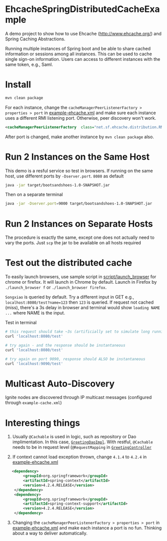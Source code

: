 # EhcacheSpringDistributedCacheExample

A demo project to show how to use Ehcache (http://www.ehcache.org/) and Spring Caching
Abstractions.

Running multiple instances of Spring boot and be able to share cached information or sessions among all instances. This can be used to cache single sign-on information. Users can access to different instances with the same token, e.g., Saml.


# Install

```bash
mvn clean package
```

For each instance, change the `cacheManagerPeerListenerFactory > properties > port` in  [example-ehcache.xml](src/main/resources/example-ehcache.xml) and make sure each instance uses a different RMI listening port. Otherwise, peer discovery won't work.

```xml
<cacheManagerPeerListenerFactory  class="net.sf.ehcache.distribution.RMICacheManagerPeerListenerFactory" properties="hostName=localhost, port=40001, socketTimeoutMillis=2000" />
```

After port is changed, make another instance by `mvn clean package` also.

# Run 2 Instances on the Same Host

This demo is a resful service so test in browsers. If running on the same host, use different ports by `-Dserver.port`. `8080` as default

```bash
java -jar target/bootsandshoes-1.0-SNAPSHOT.jar
```

Then on a separate terminal

```sh
java -jar -Dserver.port=9000 target/bootsandshoes-1.0-SNAPSHOT.jar
```


# Run 2 Instances on Separate Hosts

The procedure is exactly the same, except one does not actually need to vary the ports.
Just `scp` the jar to be available on all hosts required


# Test out the distributed cache

To easily launch browsers, use sample script in [script/launch_browser](script/launch_browser) for chrome or firefox. It will launch in Chrome by default. Launch in Firefox by `./launch_browser f` or `./launch_browser firefox`.

`Songxiao` is queried by default. Try a different input in GET e.g., `localhost:8080/test?name=123` then `123` is queried. If request not cached (miss), there's a 3s delay in browser and terminal would show `loading NAME ...` where NAME is the input.

Test in terminal

```bash
# this request should take ~3s (artificially set to simulate long running operation)
curl 'localhost:8080/test'

# try again - and the response should be instantaneous
curl 'localhost:8080/test'

# try again on port 9090, response should ALSO be instantaneous
curl 'localhost:9090/test'
```


# Multicast Auto-Discovery

Ignite nodes are discovered through IP multicast messages (configured
through `example-cache.xml`)



# Interesting things

1. Usually `@Cachable` is used in logic, such as repository or Dao implimentation. In this case, [`GreetingDaoImpl`](src/main/java/hello/GreetingDaoImpl.java). With restful, `@Cachable` needs to be in request level (`@RequestMapping` in [`GreetingController`](src/main/java/hello/GreetingController.java)

2. If context cannot load exception thrown, change `4.1.4` to `4.2.4` in [example-ehcache.xml](src/main/resources/example-ehcache.xml)
```xml
   <dependency>
        <groupId>org.springframework</groupId>
        <artifactId>spring-context</artifactId>
        <version>4.2.4.RELEASE</version>
    </dependency>
    <dependency>
        <groupId>org.springframework</groupId>
        <artifactId>spring-context-support</artifactId>
        <version>4.2.4.RELEASE</version>
    </dependency>
```

3. Changing the `cacheManagerPeerListenerFactory > properties > port` in  [example-ehcache.xml](src/main/resources/example-ehcache.xml) and make each instance a port is no fun. Thinking about a way to deliver automatically.



